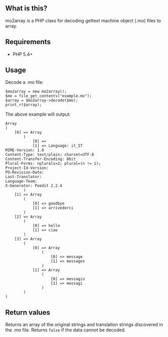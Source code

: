 ## What is this?

mo2array is a PHP class for decoding gettext machine object (.mo) files to array.

## Requirements

* PHP 5.4+

## Usage

Decode a .mo file:

    $mo2array = new mo2array();
    $mo = file_get_contents("example.mo");
    $array = $mo2array->decode($mo);
    print_r($array);

The above example will output:

    Array
    (
        [0] => Array
            (
                [0] => 
                [1] => Language: it_IT
    MIME-Version: 1.0
    Content-Type: text/plain; charset=UTF-8
    Content-Transfer-Encoding: 8bit
    Plural-Forms: nplurals=2; plural=(n != 1);
    Project-Id-Version: 
    PO-Revision-Date: 
    Last-Translator: 
    Language-Team: 
    X-Generator: Poedit 2.2.4
            )
        [1] => Array
            (
                [0] => goodbye
                [1] => arrivederci
            )
        [2] => Array
            (
                [0] => hello
                [1] => ciao
            )
        [3] => Array
            (
                [0] => Array
                    (
                        [0] => message
                        [1] => messages
                    )
                [1] => Array
                    (
                        [0] => messagio
                        [1] => messagi
                    )
            )
    )

## Return values

Returns an array of the original strings and translation strings discovered in the .mo file. Returns `false` if the data cannot be decoded.